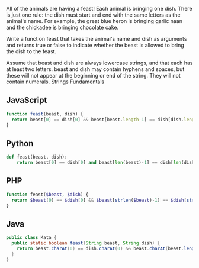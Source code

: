 All of the animals are having a feast! Each animal is bringing one dish. There is just one rule: the dish must start and end with the same letters as the animal's name. For example, the great blue heron is bringing garlic naan and the chickadee is bringing chocolate cake.

Write a function feast that takes the animal's name and dish as arguments and returns true or false to indicate whether the beast is allowed to bring the dish to the feast.

Assume that beast and dish are always lowercase strings, and that each has at least two letters. beast and dish may contain hyphens and spaces, but these will not appear at the beginning or end of the string. They will not contain numerals.
Strings
Fundamentals

## JavaScript
```js
function feast(beast, dish) {
  return beast[0] == dish[0] && beast[beast.length-1] == dish[dish.length-1]
}
```

## Python
```python
def feast(beast, dish):
    return beast[0] == dish[0] and beast[len(beast)-1] == dish[len(dish)-1]
```

## PHP
```php
function feast($beast, $dish) {
  return $beast[0] == $dish[0] && $beast[strlen($beast)-1] == $dish[strlen($dish)-1];
}
```

## Java
```java
public class Kata {
  public static boolean feast(String beast, String dish) {
    return beast.charAt(0) == dish.charAt(0) && beast.charAt(beast.length()-1) == dish.charAt(dish.length()-1);
  }
}
```